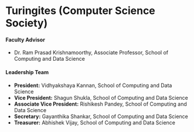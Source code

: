 # Turingites (Computer Science Society)

#### Faculty Advisor
- Dr. Ram Prasad Krishnamoorthy, Associate Professor, School of Computing and Data Science

#### Leadership Team
- **President:** Vidhyakshaya Kannan, School of Computing and Data Science
- **Vice President:** Shagun Shukla, School of Computing and Data Science
- **Associate Vice President:** Rishikesh Pandey, School of Computing and Data Science
- **Secretary:** Gayanthika Shankar, School of Computing and Data Science
- **Treasurer:** Abhishek Vijay, School of Computing and Data Science
